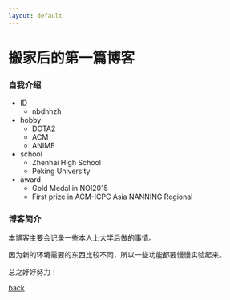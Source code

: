 ```yaml
---
layout: default
---
```


# 搬家后的第一篇博客
### 自我介绍
- ID 
	- nbdhhzh
- hobby
	- DOTA2
	- ACM
	- ANIME
- school
	- Zhenhai High School
	- Peking University
- award
	- Gold Medal in NOI2015
	- First prize in ACM-ICPC Asia NANNING Regional

### 博客简介
本博客主要会记录一些本人上大学后做的事情。

因为新的环境需要的东西比较不同，所以一些功能都要慢慢实验起来。

总之好好努力！

[back](./)

